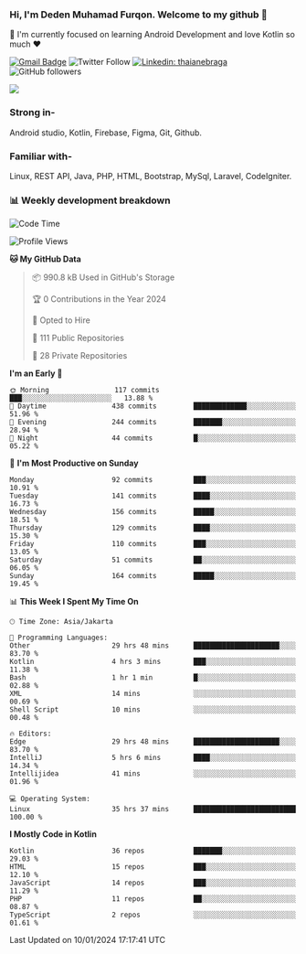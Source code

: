 ### Hi, I'm Deden Muhamad Furqon. Welcome to my github 👋

<!--
**furqoncreative/furqoncreative** is a ✨ _special_ ✨ repository because its `README.md` (this file) appears on your GitHub profile.

Here are some ideas to get you started:

- 🔭 I’m currently working on ...
- 👯 I’m looking to collaborate on ...
- 🤔 I’m looking for help with ...
- 💬 Ask me about ...
- 📫 How to reach me: ...
- 😄 Pronouns: ...
- ⚡ Fun fact: ...
-->

  🌱 I'm currently focused on learning Android Development and love Kotlin so much ❤ 

[![Gmail Badge](https://img.shields.io/badge/-furqoncreative24@gmail.com-c14438?style=flat-square&logo=Gmail&logoColor=white&link=mailto:furqoncreative24@gmail.com)](mailto:furqoncreative24@gmail.com)
![Twitter Follow](https://img.shields.io/twitter/follow/furqoncreative?label=Follow)
[![Linkedin: thaianebraga](https://img.shields.io/badge/-Deden_Muhamad_Furqon-blue?style=flat-square&logo=Linkedin&logoColor=white&link=https://www.linkedin.com/in/anmol-p-singh/)](https://www.linkedin.com/in/furqoncreative/)
![GitHub followers](https://img.shields.io/github/followers/furqoncreative?label=Follow&style=social)

<img src="https://github-readme-stats.sera5-dev.vercel.app/api?username=furqoncreative&hide=stars&show_icons=true&count_private=true&include_all_commits=true&title_color=#008080&icon_color=#008080&hide_border=true" width="">

### Strong in-

Android studio, Kotlin, Firebase, Figma, Git, Github.

### Familiar with-
Linux, REST API, Java, PHP, HTML, Bootstrap, MySql, Laravel, CodeIgniter.

### 📊 Weekly development breakdown

<!--START_SECTION:waka-->
![Code Time](http://img.shields.io/badge/Code%20Time-1%2C713%20hrs%207%20mins-blue)

![Profile Views](http://img.shields.io/badge/Profile%20Views-0-blue)

**🐱 My GitHub Data** 

> 📦 990.8 kB Used in GitHub's Storage 
 > 
> 🏆 0 Contributions in the Year 2024
 > 
> 💼 Opted to Hire
 > 
> 📜 111 Public Repositories 
 > 
> 🔑 28 Private Repositories 
 > 
**I'm an Early 🐤** 

```text
🌞 Morning                117 commits         ███░░░░░░░░░░░░░░░░░░░░░░   13.88 % 
🌆 Daytime                438 commits         █████████████░░░░░░░░░░░░   51.96 % 
🌃 Evening                244 commits         ███████░░░░░░░░░░░░░░░░░░   28.94 % 
🌙 Night                  44 commits          █░░░░░░░░░░░░░░░░░░░░░░░░   05.22 % 
```
📅 **I'm Most Productive on Sunday** 

```text
Monday                   92 commits          ███░░░░░░░░░░░░░░░░░░░░░░   10.91 % 
Tuesday                  141 commits         ████░░░░░░░░░░░░░░░░░░░░░   16.73 % 
Wednesday                156 commits         █████░░░░░░░░░░░░░░░░░░░░   18.51 % 
Thursday                 129 commits         ████░░░░░░░░░░░░░░░░░░░░░   15.30 % 
Friday                   110 commits         ███░░░░░░░░░░░░░░░░░░░░░░   13.05 % 
Saturday                 51 commits          ██░░░░░░░░░░░░░░░░░░░░░░░   06.05 % 
Sunday                   164 commits         █████░░░░░░░░░░░░░░░░░░░░   19.45 % 
```


📊 **This Week I Spent My Time On** 

```text
🕑︎ Time Zone: Asia/Jakarta

💬 Programming Languages: 
Other                    29 hrs 48 mins      █████████████████████░░░░   83.70 % 
Kotlin                   4 hrs 3 mins        ███░░░░░░░░░░░░░░░░░░░░░░   11.38 % 
Bash                     1 hr 1 min          █░░░░░░░░░░░░░░░░░░░░░░░░   02.88 % 
XML                      14 mins             ░░░░░░░░░░░░░░░░░░░░░░░░░   00.69 % 
Shell Script             10 mins             ░░░░░░░░░░░░░░░░░░░░░░░░░   00.48 % 

🔥 Editors: 
Edge                     29 hrs 48 mins      █████████████████████░░░░   83.70 % 
IntelliJ                 5 hrs 6 mins        ████░░░░░░░░░░░░░░░░░░░░░   14.34 % 
Intellijidea             41 mins             ░░░░░░░░░░░░░░░░░░░░░░░░░   01.96 % 

💻 Operating System: 
Linux                    35 hrs 37 mins      █████████████████████████   100.00 % 
```

**I Mostly Code in Kotlin** 

```text
Kotlin                   36 repos            ███████░░░░░░░░░░░░░░░░░░   29.03 % 
HTML                     15 repos            ███░░░░░░░░░░░░░░░░░░░░░░   12.10 % 
JavaScript               14 repos            ███░░░░░░░░░░░░░░░░░░░░░░   11.29 % 
PHP                      11 repos            ██░░░░░░░░░░░░░░░░░░░░░░░   08.87 % 
TypeScript               2 repos             ░░░░░░░░░░░░░░░░░░░░░░░░░   01.61 % 
```




 Last Updated on 10/01/2024 17:17:41 UTC
<!--END_SECTION:waka-->
